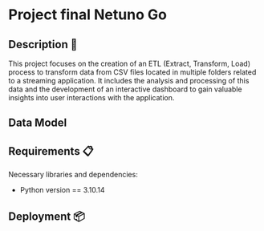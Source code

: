 # Project final Netuno Go 


## Description 📢 
This project focuses on the creation of an ETL (Extract, Transform, Load) process to transform data from CSV files located in multiple folders related to a streaming application. It includes the analysis and processing of this data and the development of an interactive dashboard to gain valuable insights into user interactions with the application.

## Data Model



## Requirements 📋
Necessary libraries and dependencies:
- Python version == 3.10.14 

## Deployment 📦

